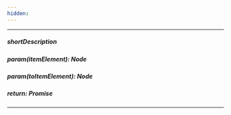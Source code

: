```yaml
---
hidden: 
---
```

---
##### shortDescription

##### param(itemElement): Node

##### param(toItemElement): Node

##### return: Promise

---
